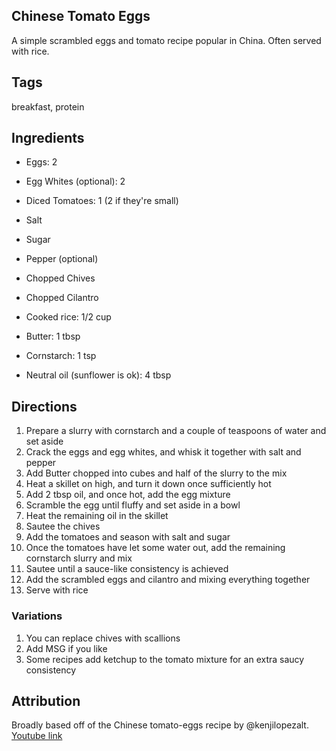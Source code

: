 ## Chinese Tomato Eggs

A simple scrambled eggs and tomato recipe popular in China. Often served with rice.

## Tags

breakfast, protein

## Ingredients

- Eggs:
  2

- Egg Whites (optional):
  2

- Diced Tomatoes:
  1 (2 if they're small)

- Salt
- Sugar
- Pepper (optional)

- Chopped Chives

- Chopped Cilantro

- Cooked rice:
  1/2 cup

- Butter:
  1 tbsp

- Cornstarch:
  1 tsp

- Neutral oil (sunflower is ok):
  4 tbsp

## Directions

1. Prepare a slurry with cornstarch and a couple of teaspoons of water and set aside
2. Crack the eggs and egg whites, and whisk it together with salt and pepper
3. Add Butter chopped into cubes and half of the slurry to the mix
4. Heat a skillet on high, and turn it down once sufficiently hot
5. Add 2 tbsp oil, and once hot, add the egg mixture
6. Scramble the egg until fluffy and set aside in a bowl
7. Heat the remaining oil in the skillet
8. Sautee the chives
9. Add the tomatoes and season with salt and sugar
10. Once the tomatoes have let some water out, add the remaining cornstarch slurry and mix
11. Sautee until a sauce-like consistency is achieved
12. Add the scrambled eggs and cilantro and mixing everything together
13. Serve with rice

### Variations

1. You can replace chives with scallions
2. Add MSG if you like
3. Some recipes add ketchup to the tomato mixture for an extra saucy consistency

## Attribution

Broadly based off of the Chinese tomato-eggs recipe by @kenjilopezalt. [Youtube link](https://www.youtube.com/watch?v=gb37bRsBxZA&ab_channel=J.KenjiL%C3%B3pez-Alt)

